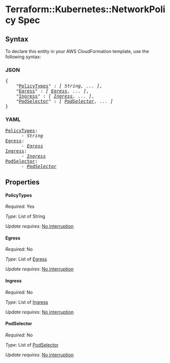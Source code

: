 # Terraform::Kubernetes::NetworkPolicy Spec

## Syntax

To declare this entity in your AWS CloudFormation template, use the following syntax:

### JSON

<pre>
{
    "<a href="#policytypes" title="PolicyTypes">PolicyTypes</a>" : <i>[ String, ... ]</i>,
    "<a href="#egress" title="Egress">Egress</a>" : <i>[ <a href="spec-egress.md">Egress</a>, ... ]</i>,
    "<a href="#ingress" title="Ingress">Ingress</a>" : <i>[ <a href="spec-ingress.md">Ingress</a>, ... ]</i>,
    "<a href="#podselector" title="PodSelector">PodSelector</a>" : <i>[ <a href="spec-podselector.md">PodSelector</a>, ... ]</i>
}
</pre>

### YAML

<pre>
<a href="#policytypes" title="PolicyTypes">PolicyTypes</a>: <i>
      - String</i>
<a href="#egress" title="Egress">Egress</a>: <i>
      - <a href="spec-egress.md">Egress</a></i>
<a href="#ingress" title="Ingress">Ingress</a>: <i>
      - <a href="spec-ingress.md">Ingress</a></i>
<a href="#podselector" title="PodSelector">PodSelector</a>: <i>
      - <a href="spec-podselector.md">PodSelector</a></i>
</pre>

## Properties

#### PolicyTypes

_Required_: Yes

_Type_: List of String

_Update requires_: [No interruption](https://docs.aws.amazon.com/AWSCloudFormation/latest/UserGuide/using-cfn-updating-stacks-update-behaviors.html#update-no-interrupt)

#### Egress

_Required_: No

_Type_: List of <a href="spec-egress.md">Egress</a>

_Update requires_: [No interruption](https://docs.aws.amazon.com/AWSCloudFormation/latest/UserGuide/using-cfn-updating-stacks-update-behaviors.html#update-no-interrupt)

#### Ingress

_Required_: No

_Type_: List of <a href="spec-ingress.md">Ingress</a>

_Update requires_: [No interruption](https://docs.aws.amazon.com/AWSCloudFormation/latest/UserGuide/using-cfn-updating-stacks-update-behaviors.html#update-no-interrupt)

#### PodSelector

_Required_: No

_Type_: List of <a href="spec-podselector.md">PodSelector</a>

_Update requires_: [No interruption](https://docs.aws.amazon.com/AWSCloudFormation/latest/UserGuide/using-cfn-updating-stacks-update-behaviors.html#update-no-interrupt)

